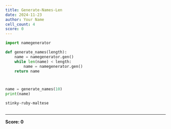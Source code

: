 ```yaml
---
title: Generate-Names-Len
date: 2024-11-23
author: Your Name
cell_count: 4
score: 0
---
```


```python
import namegenerator


```


```python
def generate_names(length):
    name = namegenerator.gen()
    while len(name) < length:
        name = namegenerator.gen()
    return name



```


```python

name = generate_names(10)
print(name)
```

    stinky-ruby-maltese



```python

```


---
**Score: 0**
